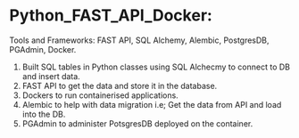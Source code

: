 # Python_FAST_API_Docker: 

Tools and Frameworks: FAST API, SQL Alchemy, Alembic, PostgresDB, PGAdmin, Docker. 

1. Built SQL tables in Python classes using SQL Alchecmy to connect to DB and insert data. 
2. FAST API to get the data and store it in the database. 
3. Dockers to run containerised applications. 
4. Alembic to help with data migration i.e; Get the data from API and load into the DB. 
5. PGAdmin to administer PotsgresDB deployed on the container. 



